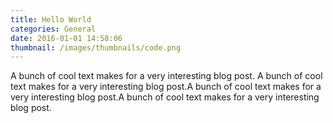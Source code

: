 ```yaml
---
title: Hello World
categories: General
date: 2016-01-01 14:58:06
thumbnail: /images/thumbnails/code.png
---
```

A bunch of cool text makes for a very interesting blog post. A bunch of cool text makes for a very interesting blog post.A bunch of cool text makes for a very interesting blog post.A bunch of cool text makes for a very interesting blog post.